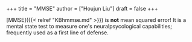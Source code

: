 +++
title = "MMSE"
author = ["Houjun Liu"]
draft = false
+++

[MMSE]({{< relref "KBhmmse.md" >}}) is **not** mean squared error! It is a mental state test to measure one's neuralpsycological capabilities; frequently used as a first line of defense.